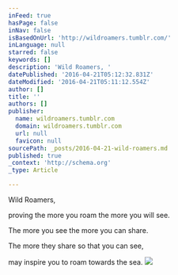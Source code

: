 ```yaml
---
inFeed: true
hasPage: false
inNav: false
isBasedOnUrl: 'http://wildroamers.tumblr.com/'
inLanguage: null
starred: false
keywords: []
description: 'Wild Roamers, '
datePublished: '2016-04-21T05:12:32.831Z'
dateModified: '2016-04-21T05:11:12.554Z'
author: []
title: ''
authors: []
publisher:
  name: wildroamers.tumblr.com
  domain: wildroamers.tumblr.com
  url: null
  favicon: null
sourcePath: _posts/2016-04-21-wild-roamers.md
published: true
_context: 'http://schema.org'
_type: Article

---
```

Wild Roamers, 

proving the more you roam the more you will see. 

The more you see the more you can share. 

The more they share so that you can see, 

may inspire you to roam towards the sea.
![](http://41.media.tumblr.com/ed2c29783c3d92172a7ead2613f56afb/tumblr_o5bb8xkVcU1uqc44uo1_1280.jpg)